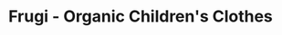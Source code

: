 ---
title: "Frugi - Organic Children's Clothes"
url: /helston/frugi-organic-childrens-clothes/
shop: clothes
---
